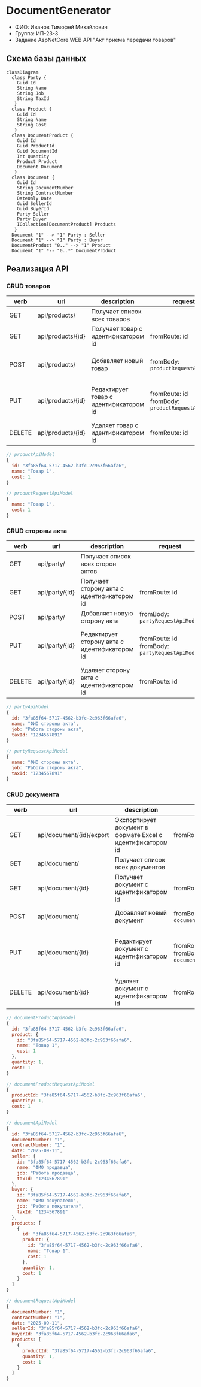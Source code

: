 # DocumentGenerator
- ФИО: Иванов Тимофей Михайлович
- Группа: ИП-23-3
- Задание AspNetCore WEB API "Акт приема передачи товаров"
## Схема базы данных
```mermaid
classDiagram
  class Party {
    Guid Id
    String Name
    String Job
    String TaxId
   }
  class Product {
    Guid Id
    String Name
    String Cost
   }
  class DocumentProduct {
    Guid Id
    Guid ProductId
    Guid DocumentId
    Int Quantity
    Product Product
    Document Document
   }
  class Document {
    Guid Id
    String DocumentNumber
    String ContractNumber
    DateOnly Date
    Guid SellerId
    Guid BuyerId
    Party Seller
    Party Buyer
    ICollection[DocumentProduct] Products
   }
  Document "1" --> "1" Party : Seller
  Document "1" --> "1" Party : Buyer
  DocumentProduct "0.." --> "1" Product
  Document "1" *-- "0..*" DocumentProduct
```

## Реализация API
### CRUD товаров
|verb|url|description|request|response|codes|
|-|-|-|-|-|-|
|GET|api/products/|Получает список всех товаров| |`[productApiModel,]`|200 OK|
|GET|api/products/{id}|Получает товар с идентификатором id| fromRoute: id|`productApiModel`|200 OK<br/>404 Not Found|
|POST|api/products/|Добавляет новый товар|fromBody: `productRequestApiModel`|`productApiModel`|200 OK<br/>422 Unprocessable Entity|
|PUT|api/products/{id}|Редактирует товар с идентификатором id| fromRoute: id <br/>fromBody: `productRequestApiModel`|`productApiModel`|200 OK<br/>404 Not Found<br/>422 Unprocessable Entity|
|DELETE|api/products/{id}|Удаляет товар с идентификатором id| fromRoute: id| |200 OK<br/>404 Not Found|
```javascript
// productApiModel
{
  id: "3fa85f64-5717-4562-b3fc-2c963f66afa6",
  name: "Товар 1",
  cost: 1
}
```
```javascript
// productRequestApiModel
{
  name: "Товар 1",
  cost: 1
}
```

### CRUD стороны акта
|verb|url|description|request|response|codes|
|-|-|-|-|-|-|
|GET|api/party/|Получает список всех сторон актов| |`[partyApiModel,]`|200 OK|
|GET|api/party/{id}|Получает сторону акта с идентификатором id| fromRoute: id|`partyApiModel`|200 OK<br/>404 Not Found|
|POST|api/party/|Добавляет новую сторону акта| fromBody: `partyRequestApiModel`|`partyApiModel`|200 OK|
|PUT|api/party/{id}|Редактирует сторону акта с идентификатором id| fromRoute: id <br/>fromBody: `partyRequestApiModel`|`partyApiModel`|200 OK<br/>404 Not Found<br/>422 Unprocessable Entity|
|DELETE|api/party/{id}|Удаляет сторону акта с идентификатором id| fromRoute: id| |200 OK<br/>404 Not Found|
```javascript
// partyApiModel
{
  id: "3fa85f64-5717-4562-b3fc-2c963f66afa6",
  name: "ФИО стороны акта",
  job: "Работа стороны акта",
  taxId: "1234567891"
}
```
```javascript
// partyRequestApiModel
{
  name: "ФИО стороны акта",
  job: "Работа стороны акта",
  taxId: "1234567891"
}
```

### CRUD документа
|verb|url|description|request|response|codes|
|-|-|-|-|-|-|
|GET|api/document/{id}/export|Экспортирует документ в формате Excel с идентификатором id|fromRoute: id|`file.xlsx`|200 OK<br/>404 Not Found|
|GET|api/document/|Получает список всех документов| |`[documentApiModel,]`|200 OK|
|GET|api/document/{id}|Получает документ с идентификатором id| fromRoute: id|`documentApiModel`|200 OK<br/>404 Not Found|
|POST|api/document/|Добавляет новый документ| fromBody: `documentRequestApiModel`|`documentApiModel`|200 OK<br/>404 Not Found<br/>409 Conflict|
|PUT|api/document/{id}|Редактирует документ с идентификатором id| fromRoute: id <br/>fromBody: `documentRequestApiModel`|`documentApiModel`|200 OK<br/>404 Not Found<br/>409 Conflict<br/>422 Unprocessable Entity|
|DELETE|api/document/{id}|Удаляет документ с идентификатором id| fromRoute: id| |200 OK<br/>404 Not Found|
```javascript
// documentProductApiModel
{
  id: "3fa85f64-5717-4562-b3fc-2c963f66afa6",
  product: {
    id: "3fa85f64-5717-4562-b3fc-2c963f66afa6",
    name: "Товар 1",
    cost: 1
  },
  quantity: 1,
  cost: 1
}
```
```javascript
// documentProductRequestApiModel
{
  productId: "3fa85f64-5717-4562-b3fc-2c963f66afa6",
  quantity: 1,
  cost: 1
}
```
```javascript
// documentApiModel
{
  id: "3fa85f64-5717-4562-b3fc-2c963f66afa6",
  documentNumber: "1",
  contractNumber: "1",
  date: "2025-09-11",
  seller: {
    id: "3fa85f64-5717-4562-b3fc-2c963f66afa6",
    name: "ФИО продавца",
    job: "Работа продавца",
    taxId: "1234567891"
  },
  buyer: {
    id: "3fa85f64-5717-4562-b3fc-2c963f66afa6",
    name: "ФИО покупателя",
    job: "Работа покупателя",
    taxId: "1234567891"
  },
  products: [
    {
      id: "3fa85f64-5717-4562-b3fc-2c963f66afa6",
      product: {
        id: "3fa85f64-5717-4562-b3fc-2c963f66afa6",
        name: "Товар 1",
        cost: 1
      },
      quantity: 1,
      cost: 1
    }
  ]
}
```
```javascript
// documentRequestApiModel
{
  documentNumber: "1",
  contractNumber: "1",
  date: "2025-09-11",
  sellerId: "3fa85f64-5717-4562-b3fc-2c963f66afa6",
  buyerId: "3fa85f64-5717-4562-b3fc-2c963f66afa6",
  products: [
    {
      productId: "3fa85f64-5717-4562-b3fc-2c963f66afa6",
      quantity: 1,
      cost: 1
    }
  ]
}
```